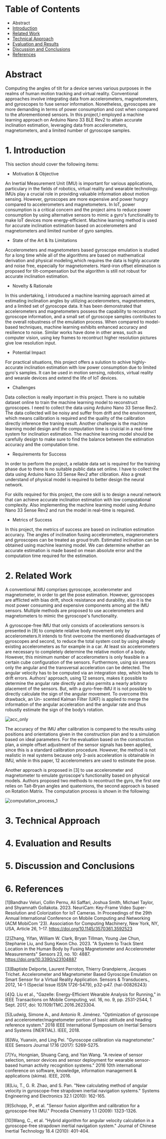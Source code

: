 # Table of Contents
* Abstract
* [Introduction](#1-introduction)
* [Related Work](#2-related-work)
* [Technical Approach](#3-technical-approach)
* [Evaluation and Results](#4-evaluation-and-results)
* [Discussion and Conclusions](#5-discussion-and-conclusions)
* [References](#6-references)

# Abstract

Computing the angles of tilt for a device serves various purposes in the realms of human motion tracking and virtual reality. Conventional approaches involve integrating data from accelerometers, magnetometers, and gyroscopes to fuse sensor information. Nonetheless, gyroscopes are more demanding in terms of power consumption and cost when compared to the aforementioned sensors. In this project,I employed a machine learning approach on Arduino Nano 33 BLE Rev2 to attain accurate inclination estimation, leveraging data from accelerometers, magnetometers, and a limited number of gyroscope samples. 

# 1. Introduction

This section should cover the following items:

* Motivation & Objective

An Inertial Measurement Unit (IMU) is important for various applications, particulary in the fields of robotics, virtual reality and wearable technology. IMUs play a crucial role in providing valuable information about motion sensing. However, gyroscopes are more expensive and power hungry compared to accelerometers and magnetometers. In IoT, power consumption is a critical concern and the project aims to reduce power consumption by using alternative sensors to mimic a gyro's functionality to make IoT devices more energy-efficient. Machine learning method is used for accurate inclination estimation based on accelerometers and magnetometers and limited number of gyro samples.

* State of the Art & Its Limitations

Accelerometers and magnetometers based gyroscope emulation is studied for a long time while all of the algorithms are based on mathematical derivation and physical modeling,which requires the data is highly accurate and noise free, especially for magnetometers. Hard-iron offset elimination is proposed for tilt-compensation but the algorithm is still not robust for accurate inclination estimation.

* Novelty & Rationale

In this undertaking, I introduced a machine learning approach aimed at estimating inclination angles by utilizing accelerometers, magnetometers, and a limited set of gyroscope data. It has been demonstrated that accelerometers and magnetometers possess the capability to reconstruct gyroscope information, and a small set of gyroscope samples contributes to the overall robustness of the emulation process. When compared to model-based techniques, machine learning exhibits enhanced accuracy and resilience to noise. Similar works have done in other areas, such as computer vision, using key frames to recontruct higher resolution pictures give low resolution input.

* Potential Impact

For practical situations, this project offers a sulution to achive highly-accurate inclination estimation with low power consumption due to limited gyro's samples. It can be used in motion sensing, robotics, virtual reality and wearale devices and extend the life of IoT devices.

* Challenges

Data collection is really important in this project. There is no suitable dataset online to train the machine learning model to reconstruct gyroscopes. I need to collect the data using Arduino Nano 33 Sense Rev2. The data collected will be noisy and suffer from drift and the environment, which means calibration is required and the quality of the calibration directly inference the traning result. Another challenge is the machine learning model design and the computation time is cruicial in a real-time system for inclination estimation. The machine learning model should be carefully design to make sure to find the balance between the estimation accuracy and the computation time.

* Requirements for Success

In order to perform the project, a reliable data set is required for the training phase due to there is no suitable public data set online. I have to collect the data using Arduino Nano 33 Sense Rev2 after clibration. Also a great understand of physical model is required to better design the neural network.

For skills required for this project, the core skill is to design a neural network that can achieve accurate inclination estimation with low computational complexity. Also implementing the machine learning model using Arduino Nano 33 Sense Rev2 and run the model in real-time is required.

* Metrics of Success

In this project, the metrics of success are based on inclination estimation accuracy. The angles of inclination fusing accelerometers, magnerometers and gyroscopes can be treated as groud truth. Estimated inclination can be obtained using machine learning model. We can determine whether an accurate estimation is made based on mean absolute error and the computation time required for the estimation.

# 2. Related Work

A conventional IMU comprises gyroscope, accelerometer and magnetometer, in order to get the pose estimation. However, gyroscopes are afflicted with bias drift, shock resistance and durability, also it is the most power consuming and expensive components among all the IMU sensors. Multiple methods are proposed to use accelerometers and magnetometers to mimic the gyroscope's functionality.

A gyroscope-free IMU that only consists of accelerations sensors is presented in [9] to complete relative body movement only by accelerometers.It intends to first overcome the mentioned disadvantages of gyroscopes and second, to reduce the total system cost by using already existing accelerometers as for example in a car. At least six accelerometers are necessary to completely determine the relative motion of a body. However, this minimum number of accelerometers is only feasible in a certain cube configuration of the sensors. Furthermore, using six sensors only the angular and the transversal acceleration can be detected. The angular velocity has to be computed via an integration step, which leads to drift errors. Authors' approach, using 12 sensors, makes it possible to determine the angular rate directly and also permits a nearly arbitrary placement of the sensors. But, with a gyro-free-IMU it is not possible to directly calculate the sign of the angular movement. To overcome this drawback, an Un- scented Kalman Filter (UKF) is applied to merge the information of the angular acceleration and the angular rate and thus robustly estimate the sign of the body’s rotation.

![acc_only](media/acc_only.png)

The accuracy of the IMU after calibration is compared to the results using positions and orientations given in the construction plan and to a simulation based on ideal parameters. For the evaluation based on the construction plan, a simple offset adjustment of the sensor signals has been applied, since this is a standard calibration procedure. However, the method is not realistic in real systems because only 3-axis acceleration is obtainable in IMU, while in this paper, 12 accelerometers are used to estimate the pose.

Another approach is proposed in [3] to use accelerometer and magnetometer to emulate gyroscope's functionality based on physical models. Authors proposed two methods to recontruct the gyro, the first one relies on Tait-Bryan angles and quaternions, the second approach is based on Rotation Matrix. The computation process is shown in the following:

![computation_process_1](media/computation_process_1.png)

# 3. Technical Approach

# 4. Evaluation and Results

# 5. Discussion and Conclusions

# 6. References
[1]Bandhav Veluri, Collin Pernu, Ali Saffari, Joshua Smith, Michael Taylor, and Shyamnath Gollakota. 2023. NeuriCam: Key-Frame Video Super-Resolution and Colorization for IoT Cameras. In Proceedings of the 29th Annual International Conference on Mobile Computing and Networking (ACM MobiCom '23). Association for Computing Machinery, New York, NY, USA, Article 26, 1–17. https://doi.org/10.1145/3570361.3592523

[2]Zhang, Yifan, William W. Clark, Bryan Tillman, Young Jae Chun, Stephanie Liu, and Sung Kwon Cho. 2023. "A System to Track Stent Location in the Human Body by Fusing Magnetometer and Accelerometer Measurements" Sensors 23, no. 10: 4887. https://doi.org/10.3390/s23104887

[3]Baptiste Delporte, Laurent Perroton, Thierry Grandpierre, Jacques Trichet. Accelerometer and Magnetometer Based Gyroscope Emulation on Smart Sensor for a Virtual Reality Application. Sensors & Transducers., 2012, 14-1 (Special Issue ISSN 1726-5479), p32-p47. ⟨hal-00826243⟩

[4]Q. Liu et al., "Gazelle: Energy-Efficient Wearable Analysis for Running," in IEEE Transactions on Mobile Computing, vol. 16, no. 9, pp. 2531-2544, 1 Sept. 2017, doi: 10.1109/TMC.2016.2623304.

[5]Ludwig, Simone A., and Antonio R. Jiménez. "Optimization of gyroscope and accelerometer/magnetometer portion of basic attitude and heading reference system." 2018 IEEE International Symposium on Inertial Sensors and Systems (INERTIAL). IEEE, 2018.

[6]Wu, Yuanxin, and Ling Pei. "Gyroscope calibration via magnetometer." IEEE Sensors Journal 17.16 (2017): 5269-5275.

[7]Yu, Hongnian, Shuang Cang, and Yan Wang. "A review of sensor selection, sensor devices and sensor deployment for wearable sensor-based human activity recognition systems." 2016 10th international conference on software, knowledge, information management & applications (skima). IEEE, 2016.

[8]Liu, T., G. R. Zhao, and S. Pan. "New calculating method of angular velocity in gyroscope-free strapdown inertial navigation systems." Systems Engineering and Electronics 32.1 (2010): 162-165.

[9]Schopp, P., et al. "Sensor fusion algorithm and calibration for a gyroscope-free IMU." Procedia Chemistry 1.1 (2009): 1323-1326.

[10]Wang, C., et al. "Hybrid algorithm for angular velocity calculation in a gyroscope-free strapdown inertial navigation system." Journal of Chinese Inertial Technology 18.4 (2010): 401-404.

